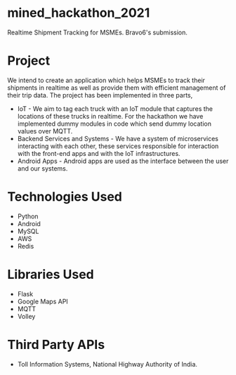 # mined_hackathon_2021
Realtime Shipment Tracking for MSMEs. Bravo6's submission.

# Project
We intend to create an application which helps MSMEs to track their shipments in realtime as well as provide them with efficient management of their trip data. The project has been implemented in three parts,
- IoT - We aim to tag each truck with an IoT module that captures the locations of these trucks in realtime. For the hackathon we have implemented dummy modules in code which send dummy location values over MQTT.
- Backend Services and Systems - We have a system of microservices interacting with each other, these services responsible for interaction with the front-end apps and with the IoT infrastructures.
- Android Apps - Android apps are used as the interface between the user and our systems.

# Technologies Used
- Python
- Android
- MySQL
- AWS
- Redis

# Libraries Used
- Flask
- Google Maps API
- MQTT
- Volley

# Third Party APIs
- Toll Information Systems, National Highway Authority of India.
